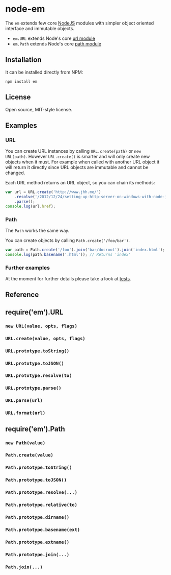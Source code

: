 node-em
=======

The `em` extends few core [NodeJS](http://nodejs.org/) modules with 
simpler object oriented interface and immutable objects.

* `em.URL` extends Node's core [url module](http://nodejs.org/api/url.html)
* `em.Path` extends Node's core [path module](http://nodejs.org/api/path.html)

Installation
------------

It can be installed directly from NPM:

	npm install em

License
-------

Open source, MIT-style license.

Examples
--------

### URL

You can create URL instances by calling `URL.create(path)` or `new 
URL(path)`. However `URL.create()` is smarter and will only create new 
objects when it must. For example when called with another URL object 
it will return it directly since URL objects are immutable and cannot 
be changed.

Each URL method returns an URL object, so you can chain its 
methods:

```javascript
var url = URL.create('http://www.jhh.me/')
    .resolve('/2012/12/24/setting-up-http-server-on-windows-with-node-js/')
    .parse();
console.log(url.href);
```

### Path

The `Path` works the same way. 

You can create objects by calling `Path.create('/foo/bar')`.

```javascript
var path = Path.create('/foo').join('bar/docroot').join('index.html');
console.log(path.basename('.html')); // Returns 'index'
```

### Further examples

At the moment for further details please take a look at [tests](https://github.com/jheusala/node-em/tree/master/tests/vows).

Reference
---------

## require('em').URL

### `new URL(value, opts, flags)`

### `URL.create(value, opts, flags)`

### `URL.prototype.toString()`

### `URL.prototype.toJSON()`

### `URL.prototype.resolve(to)`

### `URL.prototype.parse()`

### `URL.parse(url)`

### `URL.format(url)`

## require('em').Path

### `new Path(value)`

### `Path.create(value)`

### `Path.prototype.toString()`

### `Path.prototype.toJSON()`

### `Path.prototype.resolve(...)`

### `Path.prototype.relative(to)`

### `Path.prototype.dirname()`

### `Path.prototype.basename(ext)`

### `Path.prototype.extname()`

### `Path.prototype.join(...)`

### `Path.join(...)`

